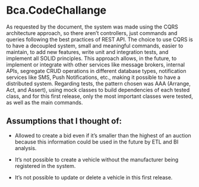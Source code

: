 # Bca.CodeChallange
As requested by the document, the system was made using the CQRS architecture approach, so there aren’t controllers, just commands and queries following the best practices of REST API. 
The choice to use CQRS is to have a decoupled system, small and meaningful commands, easier to maintain, to add new features, write unit and integration tests, and implement all SOLID principles. This approach allows, in the future, to implement or integrate with other services like message brokers, internal APIs, segregate CRUD operations in different database types, notification services like SMS, Push Notifications, etc., making it possible to have a distributed system.
Regarding tests, the pattern chosen was AAA (Arrange, Act, and Assert), using mock classes to build dependencies of each tested class, and for this first release, only the most important classes were tested, as well as the main commands.

## Assumptions that I thought of:
- Allowed to create a bid even if it’s smaller than the highest of an auction because this information could be used in the future by ETL and BI analysis.

- It’s not possible to create a vehicle without the manufacturer being registered in the system.

- It’s not possible to update or delete a vehicle in this first release.
